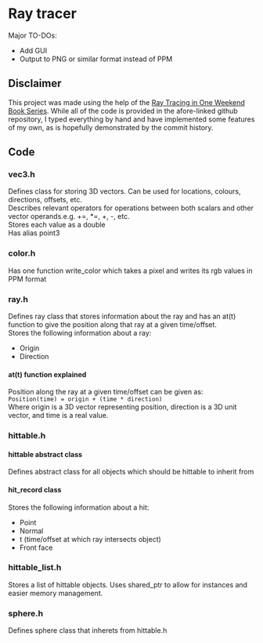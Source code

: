 # Ray tracer

Major TO-DOs:
- Add GUI<br>
- Output to PNG or similar format instead of PPM<br>

## Disclaimer
This project was made using the help of the [Ray Tracing in One Weekend Book Series](https://github.com/RayTracing/raytracing.github.io/). While all of the code is provided in the afore-linked github repository, I typed everything by hand and have implemented some features of my own, as is hopefully demonstrated by the commit history.

## Code
### vec3.h
Defines class for storing 3D vectors. Can be used for locations, colours, directions, offsets, etc.<br>
Describes relevant operators for operations between both scalars and other vector operands.e.g. +=, *=, +, -, etc.<br>
Stores each value as a double<br>
Has alias point3

### color.h
Has one function write_color which takes a pixel and writes its rgb values in PPM format

### ray.h
Defines ray class that stores information about the ray and has an at(t) function to give the position along that ray at a given time/offset.<br>
Stores the following information about a ray:
- Origin<br>
- Direction<br>

#### at(t) function explained
Position along the ray at a given time/offset can be given as:<br>
`Position(time) = origin + (time * direction)`<br>
Where origin is a 3D vector representing position, direction is a 3D unit vector, and time is a real value.

### hittable.h
#### hittable abstract class
Defines abstract class for all objects which should be hittable to inherit from
#### hit_record class
Stores the following information about a hit:
- Point<br>
- Normal<br>
- t (time/offset at which ray intersects object)<br>
- Front face<br>

### hittable_list.h
Stores a list of hittable objects.
Uses shared_ptr to allow for instances and easier memory management.

### sphere.h
Defines sphere class that inherets from hittable.h